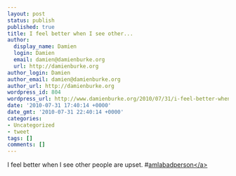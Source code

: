 ```yaml
---
layout: post
status: publish
published: true
title: I feel better when I see other...
author:
  display_name: Damien
  login: Damien
  email: damien@damienburke.org
  url: http://damienburke.org
author_login: Damien
author_email: damien@damienburke.org
author_url: http://damienburke.org
wordpress_id: 804
wordpress_url: http://www.damienburke.org/2010/07/31/i-feel-better-when-i-see-other/
date: '2010-07-31 17:40:14 +0000'
date_gmt: '2010-07-31 22:40:14 +0000'
categories:
- Uncategorized
- tweet
tags: []
comments: []
---
```

<p>I feel better when I see other people are upset. #<a href="http:&#47;&#47;search.twitter.com&#47;search?q=%23amIabadperson" class="aktt_hashtag">amIabadperson<&#47;a></p>
